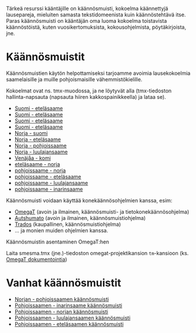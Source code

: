 Tärkeä resurssi kääntäjille on käännösmuisti, kokoelma käännettyjä lausepareja, mieluiten samasta tekstidomeenista kuin käännöstehtävä itse. Paras käännösmuisti on kääntäjän oma luoma kokoelma toistavista käännöstöistä, kuten vuosikertomuksista, kokousohjelmista, pöytäkirjoista, jne.

# Käännösmuistit

Käännösmuistien käytön helpottamiseksi tarjoamme avoimia lausekokoelmia saamelaisille ja muille pohjoismaisille vähemmistökielille.

Kokoelmat ovat ns. tmx-muodossa, ja ne löytyvät alla (tmx-tiedoston hallinta-napsauta (napsauta hiiren kakkospainikkeella) ja lataa se).

- [Suomi - eteläsaame](https://gtsvn.uit.no/biggies/trunk/mt/omegat/fin-nob/tm/)
- [Suomi - eteläsaame](https://gtsvn.uit.no/biggies/trunk/mt/omegat/fin-sme/tm/)
- [Suomi - eteläsaame](https://gtsvn.uit.no/biggies/trunk/mt/omegat/fin-smn/tm/)
- [Suomi - eteläsaame](https://gtsvn.uit.no/biggies/trunk/mt/omegat/fin-sms/tm/)
- [Norja - suomi](https://gtsvn.uit.no/biggies/trunk/mt/omegat/nob-fin/tm/)
- [Norja - eteläsaame](https://gtsvn.uit.no/biggies/trunk/mt/omegat/nob-sma/tm/)
- [Norja - pohjoissaame](https://gtsvn.uit.no/biggies/trunk/mt/omegat/nob-sme/tm/)
- [Norja - luulajansaame](https://gtsvn.uit.no/biggies/trunk/mt/omegat/nob-smj/tm/)
- [Venäjåa - komi](https://gtsvn.uit.no/biggies/trunk/mt/omegat/rus-kpv/tm/)
- [eteläsaame - norja](https://gtsvn.uit.no/biggies/trunk/mt/omegat/sma-nob/tm/)
- [pohjoissaame - norja](https://gtsvn.uit.no/biggies/trunk/mt/omegat/sme-nob/tm/)
- [pohjoissaame - eteläsaame](https://gtsvn.uit.no/biggies/trunk/mt/omegat/sme-sma/tm/)
- [pohjoissaame - luulajansaame](https://gtsvn.uit.no/biggies/trunk/mt/omegat/sme-smj/tm/)
- [pohjoissaame - inarinsaame](https://gtsvn.uit.no/biggies/trunk/mt/omegat/sme-smn/tm/)

Käännösmuisti voidaan käyttää konekäännösohjelmien kanssa, esim:

- [OmegaT](omegat.fin.html) (avoin ja ilmainen, käännösmuisti- ja tietokonekäännösohjelma)
- [Autshumato](autshumato.html) (avoin ja ilmainen, käännösmuistiohjelma)
- [Trados](https://sv.wikipedia.org/wiki/Trados) (kaupallinen, käännösmuistiohjelma)
- ... ja monien muiden ohjelmien kanssa.

Käännösmuistin asentaminen OmegaT:hen

Laita smesma.tmx (jne.)-tiedoston omegat-projektikansion `tm`-kansioon (ks. [OmegaT dokumentointia](https://omegat.sourceforge.io/manual-standard/en/chapter.translation.memories.html))

# Vanhat käännösmuistit

- [Norjan - pohjoissaamen käännösmuisti](http://divvun.no/static_files/nob2sme-tmx.zip)
- [Pohjoissaamen - inarinsaame käännösmuisti](http://divvun.no/static_files/sme2smn-tmx.zip)
- [Pohjoissaamen - norjan käännösmuisti](http://divvun.no/static_files/sme2nob.tmx.zip)
- [Pohjoissaamen - luulajansaamen käännösmuisti](http://divvun.no/static_files/sme2smj.tmx.zip)
- [Pohjoissaamen - eteläsaamen käännösmuisti](http://divvun.no/static_files/sme2sma.tmx.zip)
